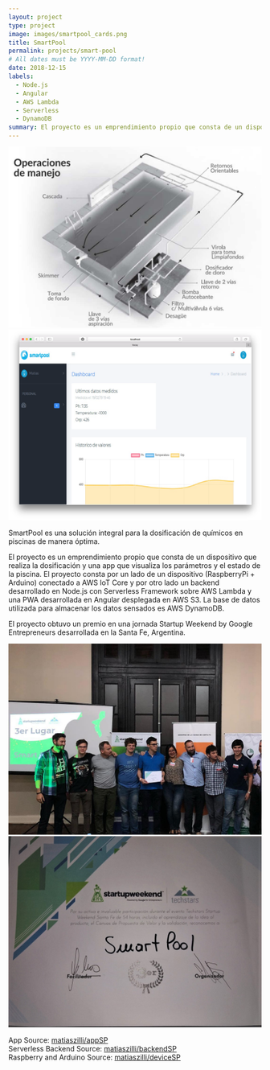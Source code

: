 ```yaml
---
layout: project
type: project
image: images/smartpool_cards.png
title: SmartPool
permalink: projects/smart-pool
# All dates must be YYYY-MM-DD format!
date: 2018-12-15
labels:
  - Node.js
  - Angular
  - AWS Lambda
  - Serverless
  - DynamoDB
summary: El proyecto es un emprendimiento propio que consta de un dispositivo que realiza la dosificación y una app que visualiza los parámetros y el estado de la piscina.
---
```


<img class="ui medium right floated rounded image" src="../images/smartPoolDevFull.jpg">

<img class="ui medium right floated rounded image" src="../images/smartpool-home-page.png">

SmartPool es una solución integral para la dosificación de químicos en piscinas de manera óptima. 

El proyecto es un emprendimiento propio que consta de un dispositivo que realiza la dosificación y una app que visualiza los parámetros y el estado de la piscina. El proyecto consta por un lado de un dispositivo (RaspberryPi + Arduino) conectado a AWS IoT Core y por otro lado un backend desarrollado en Node.js con Serverless Framework sobre AWS Lambda y una PWA desarrollada en Angular desplegada en AWS S3. La base de datos utilizada para almacenar los datos sensados es AWS DynamoDB.  

El proyecto obtuvo un premio en una jornada Startup Weekend by Google Entrepreneurs desarrollada en la Santa Fe, Argentina.  

<img class="ui image" src="../images/smartpool-award.jpg">
<img class="ui image" src="../images/smartpool-award-2.jpg">

 
App Source: <a href="https://github.com/matiaszilli/appSP"><i class="large github icon"></i>matiaszilli/appSP</a>  
Serverless Backend Source: <a href="https://github.com/matiaszilli/backendSP"><i class="large github icon"></i>matiaszilli/backendSP</a>  
Raspberry and Arduino Source: <a href="https://github.com/matiaszilli/deviceSP"><i class="large github icon"></i>matiaszilli/deviceSP</a>